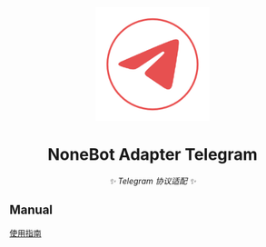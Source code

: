 <div align="center">
    <img width="200" src="docs/logo.png" alt="logo"></br>

# NoneBot Adapter Telegram

_✨ Telegram 协议适配 ✨_

</div>

## Manual

[使用指南](./MANUAL.md)
